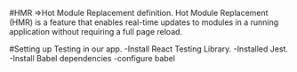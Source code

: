 #HMR
=>Hot Module Replacement definition. Hot Module Replacement (HMR) is a feature that enables real-time updates to modules in a running application without requiring a full page reload.

#Setting up Testing in our app.
    -Install React Testing Library.
    -Installed Jest.
    -Install Babel dependencies
    -configure babel